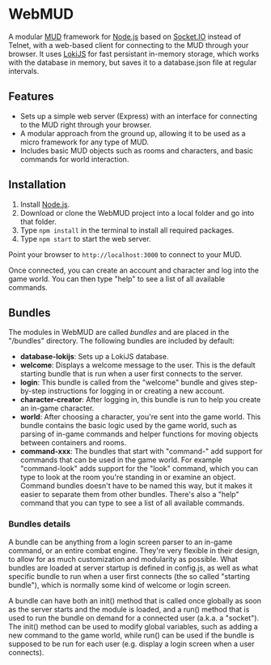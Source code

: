 
# WebMUD

A modular [MUD](https://en.wikipedia.org/wiki/MUD) framework for [Node.js](https://nodejs.org/en/) based on [Socket.IO](https://socket.io/) instead of Telnet, with a web-based client for connecting to the MUD through your browser. It uses [LokiJS](http://lokijs.org) for fast persistant in-memory storage, which works with the database in memory, but saves it to a database.json file at regular intervals.

## Features

- Sets up a simple web server (Express) with an interface for connecting to the MUD right through your browser.
- A modular approach from the ground up, allowing it to be used as a micro framework for any type of MUD.
- Includes basic MUD objects such as rooms and characters, and basic commands for world interaction.

## Installation

1. Install [Node.js](https://nodejs.org/en/).
1. Download or clone the WebMUD project into a local folder and go into that folder.
2. Type `npm install` in the terminal to install all required packages.
3. Type `npm start` to start the web server.

Point your browser to `http://localhost:3000` to connect to your MUD.

Once connected, you can create an account and character and log into the game world. You can then type "help" to see a list of all available commands.

## Bundles

The modules in WebMUD are called *bundles* and are placed in the "/bundles" directory. The following bundles are included by default:
* **database-lokijs**: Sets up a LokiJS database.
* **welcome**: Displays a welcome message to the user. This is the default starting bundle that is run when a user first connects to the server.
* **login**: This bundle is called from the "welcome" bundle and gives step-by-step instructions for logging in or creating a new account.
* **character-creator**: After logging in, this bundle is run to help you create an in-game character.
* **world**: After choosing a character, you're sent into the game world. This bundle contains the basic logic used by the game world, such as parsing of in-game commands and helper functions for moving objects between containers and rooms.
* **command-xxx**: The bundles that start with "command-" add support for commands that can be used in the game world. For example "command-look" adds support for the "look" command, which you can type to look at the room you're standing in or examine an object. Command bundles doesn't have to be named this way, but it makes it easier to separate them from other bundles. There's also a "help" command that you can type to see a list of all available commands.

### Bundles details

A bundle can be anything from a login screen parser to an in-game command, or an entire combat engine. They're very flexible in their design, to allow for as much customization and modularity as possible. What bundles are loaded at server startup is defined in config.js, as well as what specific bundle to run when a user first connects (the so called "starting bundle"), which is normally some kind of welcome or login screen.

A bundle can have both an init() method that is called once globally as soon as the server starts and the module is loaded, and a run() method that is used to run the bundle on demand for a connected user (a.k.a. a "socket"). The init() method can be used to modify global variables, such as adding a new command to the game world, while run() can be used if the bundle is supposed to be run for each user (e.g. display a login screen when a user connects).
